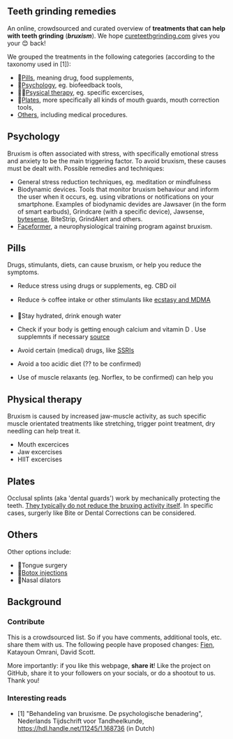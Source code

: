 ## Teeth grinding remedies

An online, crowdsourced and curated overview of **treatments that can help with teeth grinding** (***bruxism***). 
We hope [cureteethgrinding.com](http://cureteethgrinding.com/) gives you your 😊 back!

We grouped the treatments in the following categories (according to the taxonomy used in [1]):
- 💊[Pills](#pills), meaning drug, food supplements, 
- 🧠[Psychology](#psychology), eg. biofeedback tools,
- 🏃‍♀️[Psysical therapy](#physical-therapy), eg. specific excercises,
- 🦷[Plates](#plates), more specifically all kinds of mouth guards, mouth correction tools,
- [Others](#others), including medical procedures.

## Psychology
Bruxism is often associated with stress, with specifically emotional stress and anxiety to be the main triggering factor. To avoid bruxism, these causes must be dealt with. Possible remedies and techniques:
- General stress reduction techniques, eg. meditation or mindfulness
- Biodynamic devices. Tools that monitor bruxism behaviour and inform the user when it occurs, eg. using vibrations or notifications on your smartphone. Examples of biodynamic devides are Jawsaver (in the form of smart earbuds), Grindcare (with a specific device), Jawsense, [bytesense](https://www.bytesense.us/), BiteStrip, GrindAlert and others.
- [Faceformer](https://faceformer.de/en/), a neurophysiological training program against bruxism.

## Pills
Drugs, stimulants, diets, can cause bruxism, or help you reduce the symptoms. 
- Reduce stress using drugs or supplements, eg. CBD oil
- Reduce ☕ coffee intake or other stimulants like [ecstasy and MDMA](https://www.spineo.org/ecstasy-mdma-and-bruxism/)
- 🌊Stay hydrated, drink enough water
- Check if your body is getting enough calcium and vitamin D . Use supplemnts if necessary [source](https://pubmed.ncbi.nlm.nih.gov/33413308/)

- Avoid certain (medical) drugs, like [SSRIs](https://www.spineo.org/link-between-bruxism-and-selective-serotonin-reuptake-inhibitors-ssris)
- Avoid a too acidic diet (?? to be confirmed)
- Use of muscle relaxants (eg. Norflex, to be confirmed) can help you 

## Physical therapy
Bruxism is caused by increased jaw-muscle activity, as such specific muscle orientated treatments like stretching, trigger point treatment, dry needling can help treat it.
- Mouth excercices	
- Jaw excercises
- HIIT excercises

## Plates
Occlusal splints (aka 'dental guards') work by mechanically protecting the teeth. [They typically do not reduce the bruxing activity itself](https://www.spineo.org/does-a-mouth-guard-reduce-bruxism/). In specific cases, surgerly like Bite or Dental Corrections can be considered.

## Others
Other options include:
- 👅Tongue surgery
- 💉[Botox injections](https://www.spineo.org/can-botox-help-against-bruxism/)
- 👃Nasal dilators

## Background

### Contribute
This is a crowdsourced list. So if you have comments, additional tools, etc. share them with us. The following people have proposed changes: [Fien](https://www.fienjonnaert.be), Katayoun Omrani, David Scott.

More importantly: if you like this webpage, **share it**! Like the project on GitHub, share it to your followers on your socials, or do a shootout to us. Thank you!

### Interesting reads
- [1] "Behandeling van bruxisme. De psychologische benadering", Nederlands Tijdschrift voor Tandheelkunde, https://hdl.handle.net/11245/1.168736 (in Dutch)
